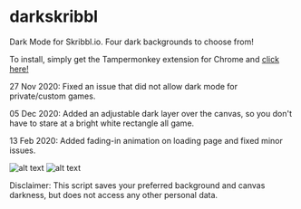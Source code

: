 # darkskribbl
Dark Mode for Skribbl.io. Four dark backgrounds to choose from!

To install, simply get the Tampermonkey extension for Chrome and [click here!](https://github.com/pospos21/darkskribbl/raw/main/darkmode.user.js)

27 Nov 2020: Fixed an issue that did not allow dark mode for private/custom games.

05 Dec 2020: Added an adjustable dark layer over the canvas, so you don't have to stare at a bright white rectangle all game.

13 Feb 2020: Added fading-in animation on loading page and fixed minor issues.

![alt text](https://i.imgur.com/3jYS1ij.png)
![alt text](https://i.imgur.com/WlUsE6d.png)

Disclaimer: This script saves your preferred background and canvas darkness, but does not access any other personal data.
